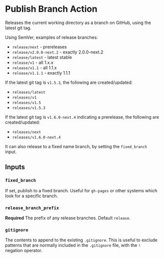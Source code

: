 # Publish Branch Action

Releases the current working directory as a branch on GitHub, using the latest git tag.

Using SemVer, examples of release branches:

- `release/next` - prereleases
- `release/v2.0.0-next.2` - exactly 2.0.0-next.2
- `release/latest` - latest stable
- `release/v1` - all 1.x.x
- `release/v1.1` - all 1.1.x
- `release/v1.1.1` - exactly 1.1.1

If the latest git tag is `v1.5.3`, the following are created/updated:

- `releases/latest`
- `releases/v1`
- `releases/v1.5`
- `releases/v1.5.3`

If the latest git tag is `v1.6.0-next.4` indicating a prerelease, the following are created/updated:

- `releases/next`
- `releases/v1.6.0-next.4`

It can also release to a fixed name branch, by setting the `fixed_branch` input.

## Inputs

### `fixed_branch`

If set, publish to a fixed branch. Useful for `gh-pages` or other systems which look for a specific branch.

### `release_branch_prefix`

**Required** The prefix of any release branches. Default `release`.

### `gitignore`

The contents to append to the existing `.gitignore`. This is useful to exclude patterns that are normally included in the `.gitignore` file, with the `!` negation operator.
